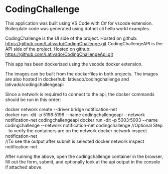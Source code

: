 # CodingChallenge

This application was built using VS Code with C# for vscode extension. Boilerplate code was generated using dotnet cli hello world examples.

CodingChallenge is the UI side of the project. Hosted on github: https://github.com/Lativado/CodingChallenge.git
CodingChallengeAPI is the API side of the project. Hosted on github: https://github.com/Lativado/CodingChallengeApi.git

This app has been dockerized using the vscode docker extension.

The images can be built from the dockerfiles in both projects.
The images are also hosted in dockerhub: lativado/codingchallenge and lativado/codingchallengeapi

Since a network is required to connect to the api, the docker commands should be run in this order:

docker network create --driver bridge notification-net  
docker run -dit -p 5196:5196 --name codingchallengeapi --network notification-net codingchallengeapi
docker run -dit -p 5003:5003 --name codingchallenge --network notification-net codingchallenge
//Optional Step - to verify the containers are on the network
docker network inspect notification-net  
//To see the output after submit is selected
docker network inspect notification-net  

After running the above, open the codingchallenge container in the browser, fill out the form, submit, and optionally look at the api output in the console if attached above.